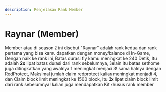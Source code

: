 ```yaml
---
description: Penjelasan Rank Member
---
```


# Raynar (Member)

Member atau di season 2 ini disebut "Raynar" adalah rank kedua dan rank pertama yang bisa kamu dapatkan dengan money/balance di In-Game, Dengan naik ke rank ini, Batas durasi fly kamu meningkat ke 240 Detik, Itu adalah **2x** lipat batas durasi dari rank sebelumnya, Selain itu batas sethome juga ditingkatkan yang awalnya 1 meningkat menjadi 3! sama halnya dengan RedProtect, Maksimal jumlah claim redprotect kalian meningkat menjadi 4, dan Claim block limit meningkat ke 1500 block, Itu **3x** lipat claim block limit dari rank sebelumnya! kalian juga mendapatkan Kit khusus rank member

